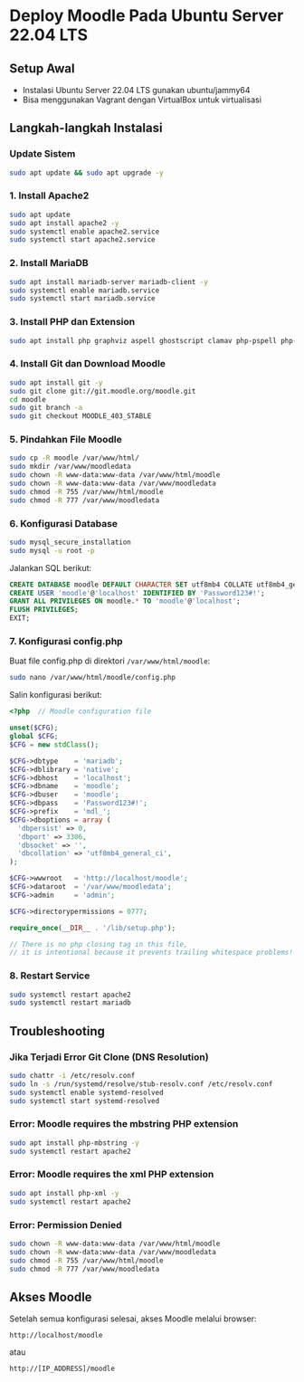 # Deploy Moodle Pada Ubuntu Server 22.04 LTS

## Setup Awal

- Instalasi Ubuntu Server 22.04 LTS gunakan ubuntu/jammy64
- Bisa menggunakan Vagrant dengan VirtualBox untuk virtualisasi

## Langkah-langkah Instalasi

### Update Sistem

```bash
sudo apt update && sudo apt upgrade -y
```

### 1. Install Apache2

```bash
sudo apt update
sudo apt install apache2 -y
sudo systemctl enable apache2.service
sudo systemctl start apache2.service
```

### 2. Install MariaDB

```bash
sudo apt install mariadb-server mariadb-client -y
sudo systemctl enable mariadb.service
sudo systemctl start mariadb.service
```

### 3. Install PHP dan Extension

```bash
sudo apt install php graphviz aspell ghostscript clamav php-pspell php-curl php-gd php-intl php-mysql php-xml php-xmlrpc php-ldap php-zip php-soap php-mbstring -y
```

### 4. Install Git dan Download Moodle

```bash
sudo apt install git -y
sudo git clone git://git.moodle.org/moodle.git
cd moodle
sudo git branch -a
sudo git checkout MOODLE_403_STABLE
```

### 5. Pindahkan File Moodle

```bash
sudo cp -R moodle /var/www/html/
sudo mkdir /var/www/moodledata
sudo chown -R www-data:www-data /var/www/html/moodle
sudo chown -R www-data:www-data /var/www/moodledata
sudo chmod -R 755 /var/www/html/moodle
sudo chmod -R 777 /var/www/moodledata
```

### 6. Konfigurasi Database

```bash
sudo mysql_secure_installation
sudo mysql -u root -p
```

Jalankan SQL berikut:

```sql
CREATE DATABASE moodle DEFAULT CHARACTER SET utf8mb4 COLLATE utf8mb4_general_ci;
CREATE USER 'moodle'@'localhost' IDENTIFIED BY 'Password123#!';
GRANT ALL PRIVILEGES ON moodle.* TO 'moodle'@'localhost';
FLUSH PRIVILEGES;
EXIT;
```

### 7. Konfigurasi config.php

Buat file config.php di direktori `/var/www/html/moodle`:

```bash
sudo nano /var/www/html/moodle/config.php
```

Salin konfigurasi berikut:

```php
<?php  // Moodle configuration file

unset($CFG);
global $CFG;
$CFG = new stdClass();

$CFG->dbtype    = 'mariadb';
$CFG->dblibrary = 'native';
$CFG->dbhost    = 'localhost';
$CFG->dbname    = 'moodle';
$CFG->dbuser    = 'moodle';
$CFG->dbpass    = 'Password123#!';
$CFG->prefix    = 'mdl_';
$CFG->dboptions = array (
  'dbpersist' => 0,
  'dbport' => 3306,
  'dbsocket' => '',
  'dbcollation' => 'utf8mb4_general_ci',
);

$CFG->wwwroot   = 'http://localhost/moodle';
$CFG->dataroot  = '/var/www/moodledata';
$CFG->admin     = 'admin';

$CFG->directorypermissions = 0777;

require_once(__DIR__ . '/lib/setup.php');

// There is no php closing tag in this file,
// it is intentional because it prevents trailing whitespace problems!
```

### 8. Restart Service

```bash
sudo systemctl restart apache2
sudo systemctl restart mariadb
```

## Troubleshooting

### Jika Terjadi Error Git Clone (DNS Resolution)

```bash
sudo chattr -i /etc/resolv.conf
sudo ln -s /run/systemd/resolve/stub-resolv.conf /etc/resolv.conf
sudo systemctl enable systemd-resolved
sudo systemctl start systemd-resolved
```

### Error: Moodle requires the mbstring PHP extension

```bash
sudo apt install php-mbstring -y
sudo systemctl restart apache2
```

### Error: Moodle requires the xml PHP extension

```bash
sudo apt install php-xml -y
sudo systemctl restart apache2
```

### Error: Permission Denied

```bash
sudo chown -R www-data:www-data /var/www/html/moodle
sudo chown -R www-data:www-data /var/www/moodledata
sudo chmod -R 755 /var/www/html/moodle
sudo chmod -R 777 /var/www/moodledata
```

## Akses Moodle

Setelah semua konfigurasi selesai, akses Moodle melalui browser:

```
http://localhost/moodle
```

atau

```
http://[IP_ADDRESS]/moodle
```